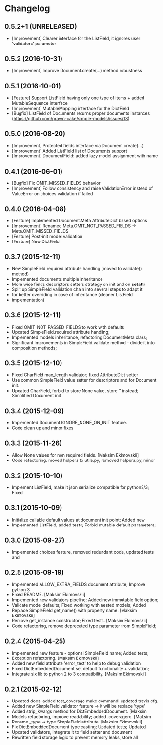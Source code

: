 Changelog
=========

0.5.2+1 (UNRELEASED)
--------------------
* [Improvement] Clearer interface for the ListField, it ignores user 'validators' parameter

0.5.2 (2016-10-31)
------------------
* [Improvement] Improve Document.create(...) method robustness

0.5.1 (2016-10-01)
------------------
* [Feature] Support ListField having only one type of items + added MutableSequence interface
* [Improvement] MutableMapping interface for the DictField
* [Bugfix] ListField of Documents returns proper documents instances (https://github.com/prawn-cake/simple-models/issues/13)

0.5.0 (2016-08-20)
------------------
* [Improvement] Protected fields interface via Document.create(...)
* [Improvement] Added ListField list of Documents support
* [Improvement] DocumentField: added lazy model assignment with name

0.4.1 (2016-06-01)
------------------
* [Bugfix] Fix OMIT_MISSED_FIELDS behavior
* [Improvement] Follow consistency and raise ValidationError instead of ValueError on choices validation if failed

0.4.0 (2016-04-08)
------------------
* [Feature] Implemented Document.Meta AttributeDict based options
* [Improvement] Renamed Meta.OMIT_NOT_PASSED_FIELDS -> Meta.OMIT_MISSED_FIELDS
* [Feature] Post-init model validation
* [Feature] New DictField

0.3.7 (2015-12-11)
------------------
* New SimpleField required attribute handling (moved to validate() method)
* Implemented documents multiple inheritance
* More wise fields descriptors setters strategy on init and on __setattr__
* Split up SimpleField validation chain into several steps to adapt it
* for better overriding in case of inheritance (cleaner ListField
* implementation)

0.3.6 (2015-12-11)
------------------
* Fixed OMIT_NOT_PASSED_FIELDS to work with defaults
* Updated SimpleField.required attribute handling;
* Implemented models inheritance, refactoring DocumentMeta class;
* Significant improvements in SimpleField.validate method - divide it into composition methods;

0.3.5 (2015-12-10)
------------------
* Fixed CharField max_length validator; fixed AttributeDict setter
* Use common SimpleField value setter for descriptors and for Document init.
* Updated CharField, forbid to store None value, store '' instead; Simplified Document init

0.3.4 (2015-12-09)
------------------
* Implemented Document.IGNORE_NONE_ON_INIT feature.
* Code clean up and minor fixes

0.3.3 (2015-11-26)
------------------
* Allow None values for non required fields. [Maksim Ekimovskii]
* Code refactoring: moved helpers to utils.py, removed helpers.py, minor

0.3.2 (2015-10-10)
------------------
* Implement ListField, make it json serialize compatible for python2/3; Fixed

0.3.1 (2015-10-09)
------------------
* Initialize callable default values at document init point; Added new
* Implemented ListField, added tests; Forbid mutable default parameters;

0.3.0 (2015-09-27)
------------------
* Implemented choices feature, removed redundant code, updated tests and

0.2.5 (2015-09-19)
------------------
* Implemented ALLOW_EXTRA_FIELDS document attribute; Improve python 3
* Fixed README. [Maksim Ekimovskii]
* Implemented new validators pipeline; Added new immutable field option;
* Validate model defaults; Fixed working with nested models; Added
* Replace SimpleField get_name() with property name. [Maksim Ekimovskii]
* Remove get_instance constructor; Fixed tests. [Maksim Ekimovskii]
* Code refactoring, remove deprecated type parameter from SimpleField;

0.2.4 (2015-04-25)
------------------
* Implemented new feature - optional SimpleField name; Added tests;
* Exception refactoring. [Maksim Ekimovskii]
* Added new field attribute 'error_text' to help to debug validation
* Fixed DictEmbeddedDocument set default functionality + validation;
* Integrate six lib to python 2 to 3 compatibility. [Maksim Ekimovskii]

0.2.1 (2015-02-12)
------------------
* Updated docs; added test_coverage make commandl updated travis cfg.
* Added new SimpleField validator feature -> it will be replace 'type'
* Added strip_kwargs method for DictEmbeddedDocument. [Maksim
* Models refactoring, improve readability; added .coveragerc. [Maksim
* Rename _type -> type SimpleField attribute. [Maksim Ekimovskii]
* Fix DictEmbeddedDocument type casting; Updated tests; Updated
* Updated validators, integrate it to field setter and document
* Rewritten field storage logic to prevent memory leaks, store all

